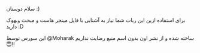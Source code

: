 سلام دوستان :)

برای استفاده ازین این ربات شما نیاز به آشنایی با فایل مینجر هاست و مبحث وبهوک دارید :D

این سورس توسط @Moharak 
ساخته شده و از نشر اون بدون اسم منبع رضایت نداریم 😇‼️
